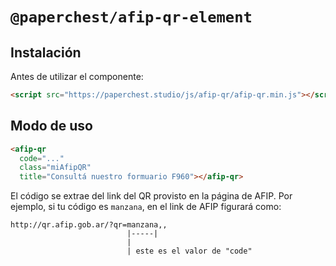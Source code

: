 # `@paperchest/afip-qr-element`

## Instalación

Antes de utilizar el componente:

```html
<script src="https://paperchest.studio/js/afip-qr/afip-qr.min.js"></script>
```

## Modo de uso

```html
<afip-qr
  code="..."
  class="miAfipQR"
  title="Consultá nuestro formuario F960"></afip-qr>
```

El código se extrae del link del QR provisto en la página de AFIP.
Por ejemplo, si tu código es `manzana`, en el link de AFIP figurará como:

```
http://qr.afip.gob.ar/?qr=manzana,,
                          |-----|
                          |
                          | este es el valor de "code"
```
